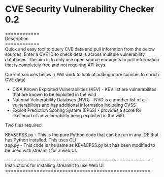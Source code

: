 # CVE Security Vulnerability Checker 0.2

============<br>
Description<br>
============<br>
Quick and easy tool to query CVE data and pull informtion from the below sources. Enter a CVE ID to check details across mulitple vulnerability databases. The aim is to only use open source endpoints to pull information that is completely free and not requiring API keys. <br>

Current soruces below: ( Will work to look at adding more sources to enrich CVE data)

* CISA Known Exploited Vulnerabilities (KEV) - KEV list are vulnerabilites that are known to be exploited in the wild<br>
* National Vulnerability Databses (NVD) - NVD is a another list of all vulnerabilities and has additional information including CVSS<br>
* Exploit Prediction Scoring System (EPSS) - provides a score for likelihood of an vulnerability being exploited in the wild

Two files required:

KEV&EPSS.py - This is the pure Python code that can be run in any IDE that has Python installed. This uses CLI<br>
app.py - This code is the same as KEV&EPSS.py but has been modified to be used with streamlit for a web UI.<br>

===================================================<br>
Instructions for installing streamlit to use Web UI<br>
===================================================<br>
